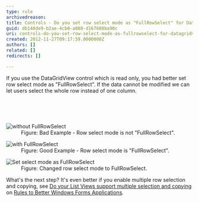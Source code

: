 ```yaml
---
type: rule
archivedreason: 
title: Controls - Do you set row select mode as "FullRowSelect" for DataGridView if it is read only? (Windows Forms Only)
guid: db148de9-b2ae-4cb0-a080-d167608ba90c
uri: controls-do-you-set-row-select-mode-as-fullrowselect-for-datagridview-if-it-is-read-only-windows-forms-only
created: 2012-11-27T09:17:59.0000000Z
authors: []
related: []
redirects: []

---
```



<p>If you use the DataGridView control which is read only, you had better set row select mode as &quot;FullRowSelect&quot;. If the data cannot be modified we can let users select the whole row instead of one column.</p>
<br><excerpt class='endintro'></excerpt><br>
​<dl class="badImage"><dt><img alt="without FullRowSelect" src="http&#58;//www.ssw.com.au/ssw/Standards/Rules/Images/NoneFullRowSelect.gif" /></dt>
<dd>Figure&#58; Bad Example - Row select mode is not &quot;FullRowSelect&quot;.</dd></dl>
<dl class="goodImage"><dt><img alt="with FullRowSelect" src="http&#58;//www.ssw.com.au/ssw/Standards/Rules/Images/FullRowSelect.gif" /></dt>
<dd>Figure&#58; Good Example - Row select mode is &quot;FullRowSelect&quot;.</dd></dl>
<dl class="image"><dt><img alt="Set select mode as FullRowSelect" src="http&#58;//www.ssw.com.au/ssw/Standards/Rules/Images/setselectmodefull.gif" /></dt>
<dd>Figure&#58; Changed row select mode to FullRowSelect.</dd></dl>
<div>What's the next step? It's even better if you enable multiple row selection and copying, see <a href="http&#58;//www.ssw.com.au/ssw/Standards/Rules/RulesToBetterWindowsForms.aspx#ListView">Do your List Views support multiple selection and copying</a> on <a href="http&#58;//www.ssw.com.au/ssw/Standards/Rules/RulesToBetterWindowsForms.aspx">Rules to Better Windows Forms Applications</a>.</div>



